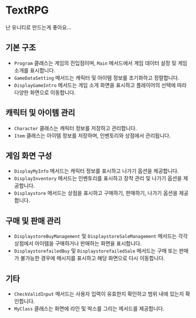 # TextRPG

난 유니티로 만드는게 좋아요...

## 기본 구조

- `Program` 클래스는 게임의 진입점이며, `Main` 메서드에서 게임 데이터 설정 및 게임 소개를 표시합니다.
- `GameDataSetting` 메서드는 캐릭터 및 아이템 정보를 초기화하고 정렬합니다.
- `DisplayGameIntro` 메서드는 게임 소개 화면을 표시하고 플레이어의 선택에 따라 다양한 화면으로 이동합니다.

## 캐릭터 및 아이템 관리

- `Character` 클래스는 캐릭터 정보를 저장하고 관리합니다.
- `Item` 클래스는 아이템 정보를 저장하며, 인벤토리와 상점에서 관리됩니다.

## 게임 화면 구성

- `DisplayMyInfo` 메서드는 캐릭터 정보를 표시하고 나가기 옵션을 제공합니다.
- `DisplayInventory` 메서드는 인벤토리를 표시하고 장착 관리 및 나가기 옵션을 제공합니다.
- `Displaystore` 메서드는 상점을 표시하고 구매하기, 판매하기, 나가기 옵션을 제공합니다.

## 구매 및 판매 관리

- `DisplaystoreBuyManagement` 및 `DisplaystoreSaleManagement` 메서드는 각각 상점에서 아이템을 구매하거나 판매하는 화면을 표시합니다.
- `DisplaystorefailedBuy` 및 `DisplaystorefailedSale` 메서드는 구매 또는 판매가 불가능한 경우에 메시지를 표시하고 해당 화면으로 다시 이동합니다.

## 기타

- `CheckValidInput` 메서드는 사용자 입력이 유효한지 확인하고 범위 내에 있는지 확인합니다.
- `MyClass` 클래스는 화면에 라인 및 박스를 그리는 메서드를 제공합니다.


